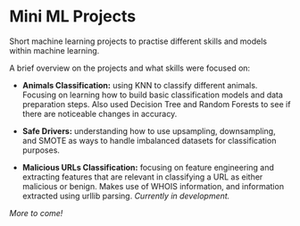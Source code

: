 # Mini ML Projects
Short machine learning projects to practise different skills and models within machine learning. 

A brief overview on the projects and what skills were focused on:

* **Animals Classification:** using KNN to classify different animals. Focusing on learning how to build basic classification models and data preparation steps. Also used Decision Tree and Random Forests to see if there are noticeable changes in accuracy. 

* **Safe Drivers:** understanding how to use upsampling, downsampling, and SMOTE as ways to handle imbalanced datasets for classification purposes. 

* **Malicious URLs Classification:** focusing on feature engineering and extracting features that are relevant in classifying a URL as either malicious or benign. Makes use of WHOIS information, and information extracted using urllib parsing. _Currently in development._

_More to come!_
